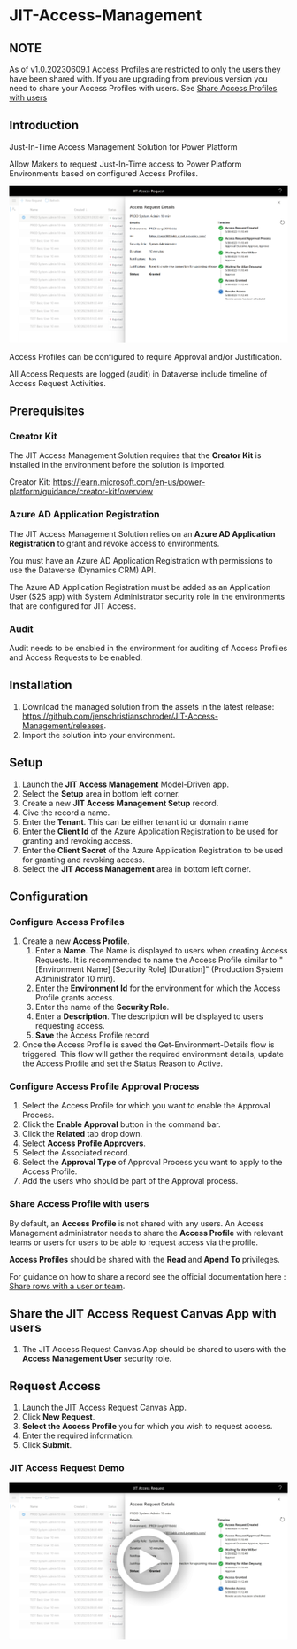 # JIT-Access-Management

## NOTE

As of v1.0.20230609.1 Access Profiles are restricted to only the users they have been shared with.
If you are upgrading from previous version you need to share your Access Profiles with users.
See [Share Access Profiles with users](/README.md#Share-Access-Profile-with-users)

## Introduction

Just-In-Time Access Management Solution for Power Platform

Allow Makers to request Just-In-Time access to Power Platform Environments based on configured Access Profiles.

![Access Request Details screen shot](/docs/images/Access-Request-Details.png)

Access Profiles can be configured to require Approval and/or Justification.

All Access Requests are logged (audit) in Dataverse include timeline of Access Request Activities.

## Prerequisites

### Creator Kit

The JIT Access Management Solution requires that the **Creator Kit** is installed in the environment before the solution is imported.

Creator Kit: https://learn.microsoft.com/en-us/power-platform/guidance/creator-kit/overview

### Azure AD Application Registration

The JIT Access Management Solution relies on an **Azure AD Application Registration** to grant and revoke access to environments.

You must have an Azure AD Application Registration with permissions to use the Dataverse (Dynamics CRM) API.

The Azure AD Application Registration must be added as an Application User (S2S app) with System Administrator security role in the environments that are configured for JIT Access.

### Audit

Audit needs to be enabled in the environment for auditing of Access Profiles and Access Requests to be enabled.

## Installation

1. Download the managed solution from the assets in the latest release: https://github.com/jenschristianschroder/JIT-Access-Management/releases.
2. Import the solution into your environment.

## Setup

1. Launch the **JIT Access Management** Model-Driven app.
2. Select the **Setup** area in bottom left corner.
3. Create a new **JIT Access Management Setup** record.
4. Give the record a name.
5. Enter the **Tenant**. This can be either tenant id or domain name
6. Enter the **Client Id** of the Azure Application Registration to be used for granting and revoking access.
7. Enter the **Client Secret** of the Azure Application Registration to be used for granting and revoking access.
8. Select the **JIT Access Management** area in bottom left corner.

## Configuration

### Configure Access Profiles

1. Create a new **Access Profile**.
   1. Enter a **Name**. The Name is displayed to users when creating Access Requests. It is recommended to name the Access Profile similar to "[Environment Name] [Security Role] [Duration]" (Production System Administrator 10 min).
   2. Enter the **Environment Id** for the environment for which the Access Profile grants access.
   3. Enter the name of the **Security Role**.
   4. Enter a **Description**. The description will be displayed to users requesting access.
   5. **Save** the Access Profile record
2. Once the Access Profile is saved the Get-Environment-Details flow is triggered. This flow will gather the required environment details, update the Access Profile and set the Status Reason to Active.

### Configure Access Profile Approval Process

1. Select the Access Profile for which you want to enable the Approval Process.
2. Click the **Enable Approval** button in the command bar.
3. Click the **Related** tab drop down.
4. Select **Access Profile Approvers**.
5. Select the Associated record.
6. Select the **Approval Type** of Approval Process you want to apply to the Access Profile.
7. Add the users who should be part of the Approval process.

### Share Access Profile with users

By default, an **Access Profile** is not shared with any users. An Access Management administrator needs to share the **Access Profile** with relevant teams or users for users to be able to request access via the profile.

**Access Profiles** should be shared with the **Read** and **Apend To** privileges.

For guidance on how to share a record see the official documentation here : [Share rows with a user or team](https://learn.microsoft.com/en-us/power-apps/user/share-row).

## Share the JIT Access Request Canvas App with users

1. The JIT Access Request Canvas App should be shared to users with the **Access Management User** security role.

## Request Access

1. Launch the JIT Access Request Canvas App.
2. Click **New Request**.
3. **Select the Access Profile** you for which you wish to request access.
4. Enter the required information.
5. Click **Submit**.

### JIT Access Request Demo

[![JIT Access Request Demo Video](/docs/images/Access-Request-Details-Demo.png)](https://youtu.be/t7_zFoi50ok)
